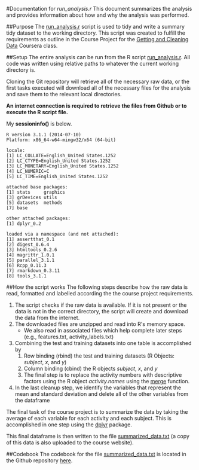#Documentation for *run_analysis.r*
This document summarizes the analysis and provides information about how and why the analysis was performed.

##Purpose
The [run_analysis.r](https://github.com/brownaa/GaCD-CourseProject/blob/master/run_analysis.R) script is used to tidy and write a summary tidy dataset to the working directory.  This script was created to fulfill the requirements as outline in the Course Project for the [Getting and Cleaning Data](https://class.coursera.org/getdata-011/) Coursera class.

##Setup
The entire analysis can be run from the R script [run_analysis.r](https://github.com/brownaa/GaCD-CourseProject/blob/master/run_analysis.R).  All code was written using relative paths to whatever the current working directory is.

Cloning the Git repository will retrieve all of the necessary raw data, or the first tasks executed will download all of the necessary files for the analysis and save them to the relevant local directories.

**An internet connection is required to retrieve the files from Github or to execute the R script file.**

My **sessioninfo()** is below.

    R version 3.1.1 (2014-07-10)
    Platform: x86_64-w64-mingw32/x64 (64-bit)
    
    locale:
    [1] LC_COLLATE=English_United States.1252 
    [2] LC_CTYPE=English_United States.1252   
    [3] LC_MONETARY=English_United States.1252
    [4] LC_NUMERIC=C                          
    [5] LC_TIME=English_United States.1252    
    
    attached base packages:
    [1] stats     graphics 
    [3] grDevices utils    
    [5] datasets  methods  
    [7] base     
    
    other attached packages:
    [1] dplyr_0.2
    
    loaded via a namespace (and not attached):
    [1] assertthat_0.1  
    [2] digest_0.6.4    
    [3] htmltools_0.2.6 
    [4] magrittr_1.0.1  
    [5] parallel_3.1.1  
    [6] Rcpp_0.11.3     
    [7] rmarkdown_0.3.11
    [8] tools_3.1.1

##How the script works
The following steps describe how the raw data is read, formatted and labelled according the the course project requirements.

1. The script checks if the raw data is available.  If it is not present or the data is not in the correct directory, the script will create and download the data from the internet.
2. The downloaded files are unzipped and read into R's memory space.
    - We also read in associated files which help complete later steps (e.g., features.txt, activity_labels.txt)
3. Combining the test and training datasets into one table is accomplished by
      1. Row binding (rbind) the test and training datasets (R Objects: *subject*, *x*, and *y*)
      2. Column binding (cbind) the R objects *subject*, *x*, and *y*
      3. The final step is to replace the activity numbers with descriptive factors using the R object *activity.names* using the [merge](https://stat.ethz.ch/R-manual/R-patched/library/base/html/merge.html) function.
4. In the last cleanup step, we identify the variables that represent the mean and standard deviation and delete all of the other variables from the dataframe

The final task of the course project is to summarize the data by taking the average of each variable for each activity and each subject.  This is accomplished in one step using the [dplyr](http://cran.r-project.org/web/packages/dplyr/dplyr.pdf) package.

This final dataframe is then written to the file [summarized_data.txt](https://github.com/brownaa/GaCD-CourseProject/blob/master/summarized_data.txt) (a copy of this data is also uploaded to the course website).

##Codebook
The codebook for the file [summarized_data.txt](https://github.com/brownaa/GaCD-CourseProject/blob/master/summarized_data.txt) is located in the Github repository [here](https://github.com/brownaa/GaCD-CourseProject/blob/master/Summarized%20Data%20Codebook.md).
